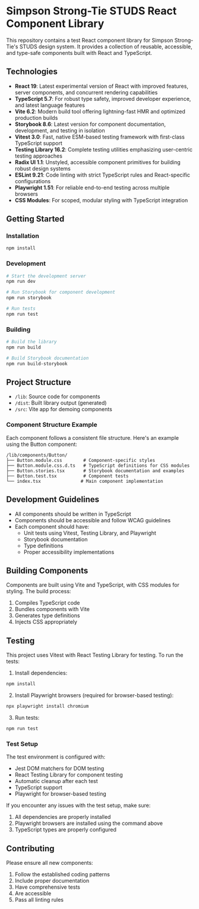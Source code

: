 # Simpson Strong-Tie STUDS React Component Library

This repository contains a test React component library for Simpson Strong-Tie's STUDS design system. It provides a collection of reusable, accessible, and type-safe components built with React and TypeScript.

## Technologies

- **React 19**: Latest experimental version of React with improved features, server components, and concurrent rendering capabilities
- **TypeScript 5.7**: For robust type safety, improved developer experience, and latest language features
- **Vite 6.2**: Modern build tool offering lightning-fast HMR and optimized production builds
- **Storybook 8.6**: Latest version for component documentation, development, and testing in isolation
- **Vitest 3.0**: Fast, native ESM-based testing framework with first-class TypeScript support
- **Testing Library 16.2**: Complete testing utilities emphasizing user-centric testing approaches
- **Radix UI 1.1**: Unstyled, accessible component primitives for building robust design systems
- **ESLint 9.21**: Code linting with strict TypeScript rules and React-specific configurations
- **Playwright 1.51**: For reliable end-to-end testing across multiple browsers
- **CSS Modules**: For scoped, modular styling with TypeScript integration

## Getting Started

### Installation

```bash
npm install
```

### Development

```bash
# Start the development server
npm run dev

# Run Storybook for component development
npm run storybook

# Run tests
npm run test
```

### Building

```bash
# Build the library
npm run build

# Build Storybook documentation
npm run build-storybook
```

## Project Structure

- `/lib`: Source code for components
- `/dist`: Built library output (generated)
- `/src`: Vite app for demoing components

### Component Structure Example

Each component follows a consistent file structure. Here's an example using the Button component:

```
/lib/components/Button/
├── Button.module.css        # Component-specific styles
├── Button.module.css.d.ts   # TypeScript definitions for CSS modules
├── Button.stories.tsx       # Storybook documentation and examples
├── Button.test.tsx          # Component tests
└── index.tsx               # Main component implementation
```

## Development Guidelines

- All components should be written in TypeScript
- Components should be accessible and follow WCAG guidelines
- Each component should have:
  - Unit tests using Vitest, Testing Library, and Playwright
  - Storybook documentation
  - Type definitions
  - Proper accessibility implementations

## Building Components

Components are built using Vite and TypeScript, with CSS modules for styling. The build process:

1. Compiles TypeScript code
2. Bundles components with Vite
3. Generates type definitions
4. Injects CSS appropriately

## Testing

This project uses Vitest with React Testing Library for testing. To run the tests:

1. Install dependencies:

```bash
npm install
```

2. Install Playwright browsers (required for browser-based testing):

```bash
npx playwright install chromium
```

3. Run tests:

```bash
npm run test
```

### Test Setup

The test environment is configured with:

- Jest DOM matchers for DOM testing
- React Testing Library for component testing
- Automatic cleanup after each test
- TypeScript support
- Playwright for browser-based testing

If you encounter any issues with the test setup, make sure:

1. All dependencies are properly installed
2. Playwright browsers are installed using the command above
3. TypeScript types are properly configured

## Contributing

Please ensure all new components:

1. Follow the established coding patterns
2. Include proper documentation
3. Have comprehensive tests
4. Are accessible
5. Pass all linting rules

